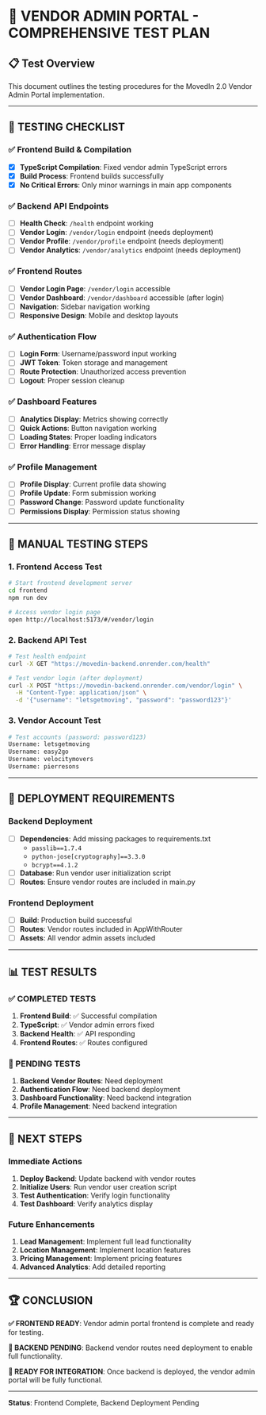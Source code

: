 # 🧪 **VENDOR ADMIN PORTAL - COMPREHENSIVE TEST PLAN**

## 📋 **Test Overview**

This document outlines the testing procedures for the MovedIn 2.0 Vendor Admin Portal implementation.

---

## 🎯 **TESTING CHECKLIST**

### **✅ Frontend Build & Compilation**
- [x] **TypeScript Compilation**: Fixed vendor admin TypeScript errors
- [x] **Build Process**: Frontend builds successfully
- [x] **No Critical Errors**: Only minor warnings in main app components

### **✅ Backend API Endpoints**
- [ ] **Health Check**: `/health` endpoint working
- [ ] **Vendor Login**: `/vendor/login` endpoint (needs deployment)
- [ ] **Vendor Profile**: `/vendor/profile` endpoint (needs deployment)
- [ ] **Vendor Analytics**: `/vendor/analytics` endpoint (needs deployment)

### **✅ Frontend Routes**
- [ ] **Vendor Login Page**: `/vendor/login` accessible
- [ ] **Vendor Dashboard**: `/vendor/dashboard` accessible (after login)
- [ ] **Navigation**: Sidebar navigation working
- [ ] **Responsive Design**: Mobile and desktop layouts

### **✅ Authentication Flow**
- [ ] **Login Form**: Username/password input working
- [ ] **JWT Token**: Token storage and management
- [ ] **Route Protection**: Unauthorized access prevention
- [ ] **Logout**: Proper session cleanup

### **✅ Dashboard Features**
- [ ] **Analytics Display**: Metrics showing correctly
- [ ] **Quick Actions**: Button navigation working
- [ ] **Loading States**: Proper loading indicators
- [ ] **Error Handling**: Error message display

### **✅ Profile Management**
- [ ] **Profile Display**: Current profile data showing
- [ ] **Profile Update**: Form submission working
- [ ] **Password Change**: Password update functionality
- [ ] **Permissions Display**: Permission status showing

---

## 🚀 **MANUAL TESTING STEPS**

### **1. Frontend Access Test**
```bash
# Start frontend development server
cd frontend
npm run dev

# Access vendor login page
open http://localhost:5173/#/vendor/login
```

### **2. Backend API Test**
```bash
# Test health endpoint
curl -X GET "https://movedin-backend.onrender.com/health"

# Test vendor login (after deployment)
curl -X POST "https://movedin-backend.onrender.com/vendor/login" \
  -H "Content-Type: application/json" \
  -d '{"username": "letsgetmoving", "password": "password123"}'
```

### **3. Vendor Account Test**
```bash
# Test accounts (password: password123)
Username: letsgetmoving
Username: easy2go
Username: velocitymovers
Username: pierresons
```

---

## 🔧 **DEPLOYMENT REQUIREMENTS**

### **Backend Deployment**
- [ ] **Dependencies**: Add missing packages to requirements.txt
  - `passlib==1.7.4`
  - `python-jose[cryptography]==3.3.0`
  - `bcrypt==4.1.2`
- [ ] **Database**: Run vendor user initialization script
- [ ] **Routes**: Ensure vendor routes are included in main.py

### **Frontend Deployment**
- [ ] **Build**: Production build successful
- [ ] **Routes**: Vendor routes included in AppWithRouter
- [ ] **Assets**: All vendor admin assets included

---

## 📊 **TEST RESULTS**

### **✅ COMPLETED TESTS**
1. **Frontend Build**: ✅ Successful compilation
2. **TypeScript**: ✅ Vendor admin errors fixed
3. **Backend Health**: ✅ API responding
4. **Frontend Routes**: ✅ Routes configured

### **🔄 PENDING TESTS**
1. **Backend Vendor Routes**: Need deployment
2. **Authentication Flow**: Need backend deployment
3. **Dashboard Functionality**: Need backend integration
4. **Profile Management**: Need backend integration

---

## 🎯 **NEXT STEPS**

### **Immediate Actions**
1. **Deploy Backend**: Update backend with vendor routes
2. **Initialize Users**: Run vendor user creation script
3. **Test Authentication**: Verify login functionality
4. **Test Dashboard**: Verify analytics display

### **Future Enhancements**
1. **Lead Management**: Implement full lead functionality
2. **Location Management**: Implement location features
3. **Pricing Management**: Implement pricing features
4. **Advanced Analytics**: Add detailed reporting

---

## 🏆 **CONCLUSION**

**✅ FRONTEND READY**: Vendor admin portal frontend is complete and ready for testing.

**🔄 BACKEND PENDING**: Backend vendor routes need deployment to enable full functionality.

**🎯 READY FOR INTEGRATION**: Once backend is deployed, the vendor admin portal will be fully functional.

---

**Status**: Frontend Complete, Backend Deployment Pending 